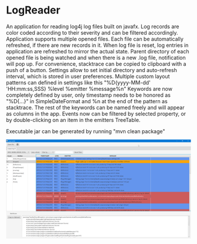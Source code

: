 # LogReader
An application for reading log4j log files built on javafx. Log records are color coded according to their severity and can be filtered accordingly.
Application supports multiple opened files.
Each file can be automatically refreshed, if there are new records in it.
When log file is reset, log entries in application are refreshed to mirror the actual state.
Parent directory of each opened file is being watched and when there is a new .log file, notification will pop up.
For convenience, stacktrace can be copied to clipboard with a push of a button.
Settings allow to set initial directory and auto-refresh interval, which is stored in user preferences.
Multiple custom layout patterns can defined in settings like this "%D{yyyy-MM-dd' 'HH:mm:ss,SSS} %level %emitter %message%n"
Keywords are now completely defined by user, only timestamp needs to be honored as "%D{...}" in SimpleDateFormat 
and %n at the end of the pattern as stacktrace. The rest of the keywords can be named freely and will appear as columns in the app.
Events now can be filtered by selected property, or by double-clicking on an item in the emitters TreeTable.


Executable jar can be generated by running "mvn clean package"

![Application screenshot](src/main/resources/Application_screenshot.png?raw=true "Application_screenshot")
